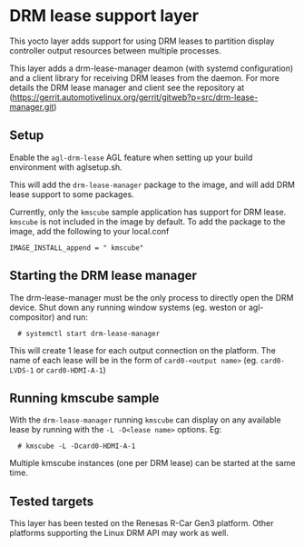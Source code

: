 # DRM lease support layer

This yocto layer adds support for using DRM leases to partition display
controller output resources between multiple processes.

This layer adds a drm-lease-manager deamon (with systemd configuration)
and a client library for receiving DRM leases from the daemon. For more details
the DRM lease manager and client see the repository at
(https://gerrit.automotivelinux.org/gerrit/gitweb?p=src/drm-lease-manager.git)

## Setup

Enable the  `agl-drm-lease` AGL feature when setting up your build environment
with aglsetup.sh.

This will add the `drm-lease-manager` package to the image, and will add DRM
lease support to some packages.

Currently, only the `kmscube` sample application has support for DRM lease.  
`kmscube` is not included in the image by default. To add the package to the
image, add the following to your local.conf

```
IMAGE_INSTALL_append = " kmscube"
```

## Starting the DRM lease manager

The drm-lease-manager must be the only process to directly open the DRM device.
Shut down any running window systems (eg. weston or agl-compositor) and run:

```
  # systemctl start drm-lease-manager
```

This will create 1 lease for each output connection on the platform.
The name of each lease will be in the form of `card0-<output name>`
(eg. `card0-LVDS-1` or `card0-HDMI-A-1`)

## Running kmscube sample

With the `drm-lease-manager` running `kmscube` can display on any available
lease by running with the `-L -D<lease name>` options. Eg:

```
  # kmscube -L -Dcard0-HDMI-A-1
```

Multiple kmscube instances (one per DRM lease) can be started at the same time.

## Tested targets

This layer has been tested on the Renesas R-Car Gen3 platform.  Other platforms
supporting the Linux DRM API may work as well.
